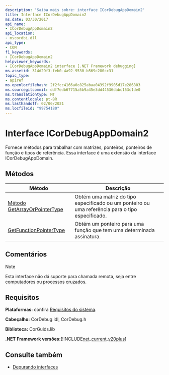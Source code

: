 ```yaml
---
description: 'Saiba mais sobre: interface ICorDebugAppDomain2'
title: Interface ICorDebugAppDomain2
ms.date: 03/30/2017
api_name:
- ICorDebugAppDomain2
api_location:
- mscordbi.dll
api_type:
- COM
f1_keywords:
- ICorDebugAppDomain2
helpviewer_keywords:
- ICorDebugAppDomain2 interface [.NET Framework debugging]
ms.assetid: 314d29f3-feb0-4a92-9530-b569c280cc31
topic_type:
- apiref
ms.openlocfilehash: 2f2fcc4166a0c825abaa04392f9905d17e286803
ms.sourcegitcommit: ddf7edb67715a5b9a45e3dd44536dabc153c1de0
ms.translationtype: MT
ms.contentlocale: pt-BR
ms.lasthandoff: 02/06/2021
ms.locfileid: "99754180"
---
```

# <a name="icordebugappdomain2-interface"></a>Interface ICorDebugAppDomain2

Fornece métodos para trabalhar com matrizes, ponteiros, ponteiros de função e tipos de referência. Essa interface é uma extensão da interface ICorDebugAppDomain.  
  
## <a name="methods"></a>Métodos  
  
|Método|Descrição|  
|------------|-----------------|  
|[Método GetArrayOrPointerType](icordebugappdomain2-getarrayorpointertype-method.md)|Obtém uma matriz do tipo especificado ou um ponteiro ou uma referência para o tipo especificado.|  
|[GetFunctionPointerType](icordebugappdomain2-getfunctionpointertype-method.md)|Obtém um ponteiro para uma função que tem uma determinada assinatura.|  
  
## <a name="remarks"></a>Comentários  
  
> [!NOTE]
> Esta interface não dá suporte para chamada remota, seja entre computadores ou processos cruzados.  
  
## <a name="requirements"></a>Requisitos  

 **Plataformas:** confira [Requisitos do sistema](../../get-started/system-requirements.md).  
  
 **Cabeçalho:** CorDebug.idl, CorDebug.h  
  
 **Biblioteca:** CorGuids.lib  
  
 **.NET Framework versões:**[!INCLUDE[net_current_v20plus](../../../../includes/net-current-v20plus-md.md)]  
  
## <a name="see-also"></a>Consulte também

- [Depurando interfaces](debugging-interfaces.md)
